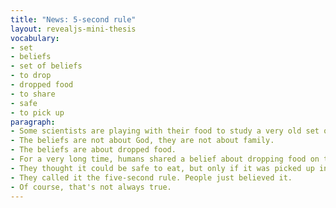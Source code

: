 ```yaml
---
title: "News: 5-second rule"
layout: revealjs-mini-thesis
vocabulary:
- set
- beliefs
- set of beliefs
- to drop
- dropped food
- to share
- safe
- to pick up
paragraph:
- Some scientists are playing with their food to study a very old set of beliefs.
- The beliefs are not about God, they are not about family.
- The beliefs are about dropped food.
- For a very long time, humans shared a belief about dropping food on the floor.
- They thought it could be safe to eat, but only if it was picked up in less than five seconds.
- They called it the five-second rule. People just believed it.
- Of course, that's not always true.
---
```






